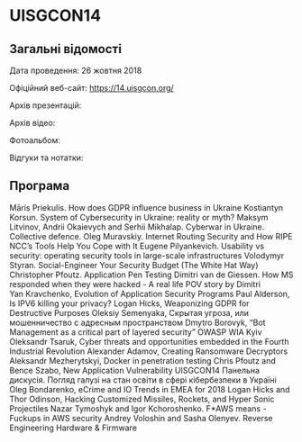 # UISGCON14

## Загальні відомості

Дата проведення: 26 жовтня 2018

Офіційний веб-сайт: https://14.uisgcon.org/

Архів презентацій:

Архів відео:

Фотоальбом:

Відгуки та нотатки:

## Програма
Māris Priekulis. How does GDPR influence business in Ukraine
Kostiantyn Korsun. System of Cybersecurity in Ukraine: reality or myth?
Maksym Litvinov, Andrii Okaievych and Serhii Mikhalap. Cyberwar in Ukraine. Collective defence.
Oleg Muravskiy. Internet Routing Security and How RIPE NCC’s Tools Help You Cope with It
Eugene Pilyankevich. Usability vs security: operating security tools in large-scale infrastructures
Volodymyr Styran. Social-Engineer Your Security Budget (The White Hat Way)
Christopher Pfoutz. Application Pen Testing
Dimitri van de Giessen. How MS responded when they were hacked - A real life POV story by Dimitri  
Yan Kravchenko, Evolution of Application Security Programs
Paul Alderson, Is IPV6 killing your privacy?
Logan Hicks, Weaponizing GDPR for Destructive Purposes
Oleksiy Semenyaka, Скрытая угроза, или мошенничество с адресным пространством
Dmytro Borovyk, “Bot Management as a critical part of layered security”
OWASP WIA Kyiv
Oleksandr Tsaruk, Cyber threats and opportunities embedded in the Fourth Industrial Revolution
Alexander Adamov, Creating Ransomware Decryptors
Aleksandr Mezherytskyi, Docker in penetration testing
Chris Pfoutz and Bence Szabo, New Application Vulnerability
UISGCON14 Панельна дискусія. Погляд галузі на стан освіти в сфері кібербезпеки в Україні
Oleg Bondarenko, eCrime and IO Trends in EMEA for 2018
Logan Hicks and Thor Odinson, Hacking Customized Missiles, Rockets, and Hyper Sonic Projectiles
Nazar Tymoshyk and Igor Kchoroshenko. F*AWS means - Fuckups in AWS security
Andrey Voloshin and Sasha Olenyev. Reverse Engineering Hardware & Firmware
